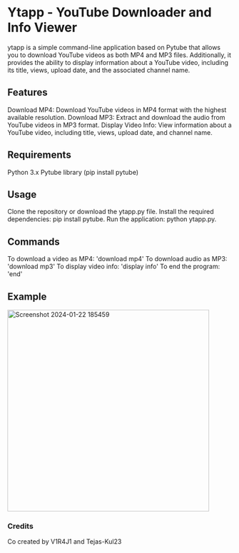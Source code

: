 # Ytapp - YouTube Downloader and Info Viewer

ytapp is a simple command-line application based on Pytube that allows you to download YouTube videos as both MP4 and MP3 files. Additionally, it provides the ability to display information about a YouTube video, including its title, views, upload date, and the associated channel name.

## Features
Download MP4: Download YouTube videos in MP4 format with the highest available resolution.
Download MP3: Extract and download the audio from YouTube videos in MP3 format.
Display Video Info: View information about a YouTube video, including title, views, upload date, and channel name.

## Requirements
Python 3.x
Pytube library (pip install pytube)

## Usage
Clone the repository or download the ytapp.py file.
Install the required dependencies: pip install pytube.
Run the application: python ytapp.py.

## Commands
To download a video as MP4: 'download mp4'
To download audio as MP3: 'download mp3'
To display video info: 'display info'
To end the program: 'end'

## Example
<img width="452" alt="Screenshot 2024-01-22 185459" src="https://github.com/V1R4J1/Ytapp/assets/157297705/90791b0c-b358-4000-9007-0c78536ee701">

### Credits
Co created by V1R4J1 and Tejas-Kul23




